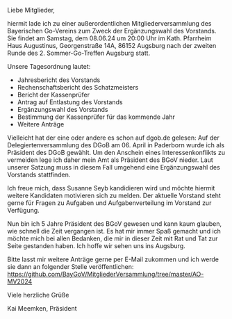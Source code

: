 Liebe Mitglieder,

hiermit lade ich zu einer außerordentlichen Mitgliederversammlung des Bayerischen Go-Vereins zum Zweck der Ergänzungswahl des Vorstands. Sie findet am Samstag, dem 08.06.24 um 20:00 Uhr im Kath. Pfarrheim Haus Augustinus, Georgenstraße 14A, 86152 Augsburg nach der zweiten Runde des 2. Sommer-Go-Treffen Augsburg statt.

Unsere Tagesordnung lautet:

 * Jahresbericht des Vorstands
 * Rechenschaftsbericht des Schatzmeisters
 * Bericht der Kassenprüfer
 * Antrag auf Entlastung des Vorstands
 * Ergänzungswahl des Vorstands
 * Bestimmung der Kassenprüfer für das kommende Jahr
 * Weitere Anträge

Vielleicht hat der eine oder andere es schon auf dgob.de gelesen: Auf der Delegiertenversammlung des DGoB am 06. April in Paderborn wurde ich als Präsident des DGoB gewählt. Um den Anschein eines Interessenkonflikts zu vermeiden lege ich daher mein Amt als Präsident des BGoV nieder. Laut unserer Satzung muss in diesem Fall umgehend eine Ergänzungswahl des Vorstands stattfinden.

Ich freue mich, dass Susanne Seyb kandidieren wird und möchte hiermit weitere Kandidaten motivieren sich zu melden. Der aktuelle Vorstand steht gerne für Fragen zu Aufgaben und Aufgabenverteilung im Vorstand zur Verfügung.

Nun bin ich 5 Jahre Präsident des BGoV gewesen und kann kaum glauben, wie schnell die Zeit vergangen ist. Es hat mir immer Spaß gemacht und ich möchte mich bei allen Bedanken, die mir in dieser Zeit mit Rat und Tat zur Seite gestanden haben. Ich hoffe wir sehen uns ins Augsburg.

Bitte lasst mir weitere Anträge gerne per E-Mail zukommen und ich werde sie dann an folgender Stelle veröffentlichen: https://github.com/BayGoV/MitgliederVersammlung/tree/master/AO-MV2024

Viele herzliche Grüße

Kai Meemken, Präsident
